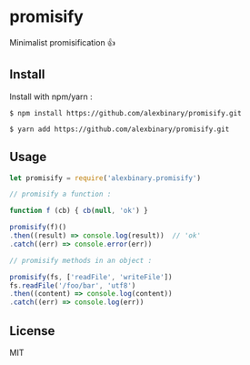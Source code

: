 # promisify
Minimalist promisification 👍

## Install

Install with npm/yarn :

```
$ npm install https://github.com/alexbinary/promisify.git

$ yarn add https://github.com/alexbinary/promisify.git
```

## Usage

```javascript
let promisify = require('alexbinary.promisify')

// promisify a function :

function f (cb) { cb(null, 'ok') }

promisify(f)()
.then((result) => console.log(result))  // 'ok'
.catch((err) => console.error(err))

// promisify methods in an object :

promisify(fs, ['readFile', 'writeFile'])
fs.readFile('/foo/bar', 'utf8')
.then((content) => console.log(content))
.catch((err) => console.log(err))

```

## License

MIT
